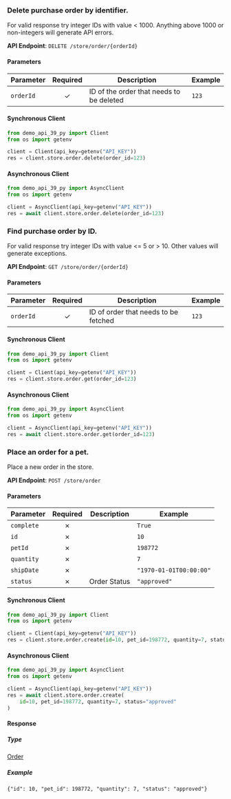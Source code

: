 
### Delete purchase order by identifier. <a name="delete"></a>

For valid response try integer IDs with value < 1000. Anything above 1000 or non-integers will generate API errors.

**API Endpoint**: `DELETE /store/order/{orderId}`

#### Parameters

| Parameter | Required | Description | Example |
|-----------|:--------:|-------------|--------|
| `orderId` | ✓ | ID of the order that needs to be deleted | `123` |

#### Synchronous Client

```python
from demo_api_39_py import Client
from os import getenv

client = Client(api_key=getenv("API_KEY"))
res = client.store.order.delete(order_id=123)

```

#### Asynchronous Client

```python
from demo_api_39_py import AsyncClient
from os import getenv

client = AsyncClient(api_key=getenv("API_KEY"))
res = await client.store.order.delete(order_id=123)

```

### Find purchase order by ID. <a name="get"></a>

For valid response try integer IDs with value <= 5 or > 10. Other values will generate exceptions.

**API Endpoint**: `GET /store/order/{orderId}`

#### Parameters

| Parameter | Required | Description | Example |
|-----------|:--------:|-------------|--------|
| `orderId` | ✓ | ID of order that needs to be fetched | `123` |

#### Synchronous Client

```python
from demo_api_39_py import Client
from os import getenv

client = Client(api_key=getenv("API_KEY"))
res = client.store.order.get(order_id=123)

```

#### Asynchronous Client

```python
from demo_api_39_py import AsyncClient
from os import getenv

client = AsyncClient(api_key=getenv("API_KEY"))
res = await client.store.order.get(order_id=123)

```

### Place an order for a pet. <a name="create"></a>

Place a new order in the store.

**API Endpoint**: `POST /store/order`

#### Parameters

| Parameter | Required | Description | Example |
|-----------|:--------:|-------------|--------|
| `complete` | ✗ |  | `True` |
| `id` | ✗ |  | `10` |
| `petId` | ✗ |  | `198772` |
| `quantity` | ✗ |  | `7` |
| `shipDate` | ✗ |  | `"1970-01-01T00:00:00"` |
| `status` | ✗ | Order Status | `"approved"` |

#### Synchronous Client

```python
from demo_api_39_py import Client
from os import getenv

client = Client(api_key=getenv("API_KEY"))
res = client.store.order.create(id=10, pet_id=198772, quantity=7, status="approved")

```

#### Asynchronous Client

```python
from demo_api_39_py import AsyncClient
from os import getenv

client = AsyncClient(api_key=getenv("API_KEY"))
res = await client.store.order.create(
    id=10, pet_id=198772, quantity=7, status="approved"
)

```

#### Response

##### Type
[Order](/demo_api_39_py/types/models/order.py)

##### Example
`{"id": 10, "pet_id": 198772, "quantity": 7, "status": "approved"}`
